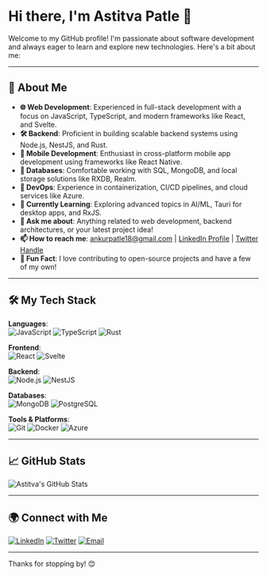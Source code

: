 # Hi there, I'm Astitva Patle 👋

Welcome to my GitHub profile! I'm passionate about software development and always eager to learn and explore new technologies. Here's a bit about me:

---

## 🚀 About Me

- **🌐 Web Development**: Experienced in full-stack development with a focus on JavaScript, TypeScript, and modern frameworks like React, and Svelte.
- **🛠️ Backend**: Proficient in building scalable backend systems using Node.js, NestJS, and Rust.
- **📱 Mobile Development**: Enthusiast in cross-platform mobile app development using frameworks like React Native.
- **💾 Databases**: Comfortable working with SQL, MongoDB, and local storage solutions like RXDB, Realm.
- **🔧 DevOps**: Experience in containerization, CI/CD pipelines, and cloud services like Azure.
- **🌱 Currently Learning**: Exploring advanced topics in AI/ML, Tauri for desktop apps, and RxJS.
- **💬 Ask me about**: Anything related to web development, backend architectures, or your latest project idea!
- **📫 How to reach me**: [ankurpatle18@gmail.com](mailto:ankurpatle18@gmail.com) | [LinkedIn Profile](https://www.linkedin.com/in/astitvapatle/) | [Twitter Handle](https://x.com/AstitvaPatle)
- **🌟 Fun Fact**: I love contributing to open-source projects and have a few of my own!

---

## 🛠️ My Tech Stack

**Languages**:  
![JavaScript](https://img.shields.io/badge/-JavaScript-F7DF1E?style=flat-square&logo=javascript&logoColor=black) ![TypeScript](https://img.shields.io/badge/-TypeScript-007ACC?style=flat-square&logo=typescript&logoColor=white) ![Rust](https://img.shields.io/badge/-Rust-000000?style=flat-square&logo=rust&logoColor=white)

**Frontend**:  
![React](https://img.shields.io/badge/-React-61DAFB?style=flat-square&logo=react&logoColor=black) ![Svelte](https://img.shields.io/badge/-Svelte-FF3E00?style=flat-square&logo=svelte&logoColor=white)

**Backend**:  
![Node.js](https://img.shields.io/badge/-Node.js-339933?style=flat-square&logo=node.js&logoColor=white) ![NestJS](https://img.shields.io/badge/-NestJS-E0234E?style=flat-square&logo=nestjs&logoColor=white)

**Databases**:  
![MongoDB](https://img.shields.io/badge/-MongoDB-47A248?style=flat-square&logo=mongodb&logoColor=white) ![PostgreSQL](https://img.shields.io/badge/-PostgreSQL-336791?style=flat-square&logo=postgresql&logoColor=white)

**Tools & Platforms**:  
![Git](https://img.shields.io/badge/-Git-F05032?style=flat-square&logo=git&logoColor=white) ![Docker](https://img.shields.io/badge/-Docker-2496ED?style=flat-square&logo=docker&logoColor=white) ![Azure](https://img.shields.io/badge/-Azure-0078D4?style=flat-square&logo=microsoft-azure&logoColor=white)

---

## 📈 GitHub Stats

![Astitva's GitHub Stats](https://github-readme-stats.vercel.app/api?username=Astitva877&show_icons=true&theme=radical)

---

## 🌍 Connect with Me

[![LinkedIn](https://img.shields.io/badge/-LinkedIn-0A66C2?style=flat-square&logo=linkedin&logoColor=white)]([https://www.linkedin.com/in/your-linkedin-username](https://www.linkedin.com/in/astitvapatle/)) [![Twitter](https://img.shields.io/badge/-Twitter-1DA1F2?style=flat-square&logo=twitter&logoColor=white)]([https://twitter.com/your-twitter-handle](https://x.com/AstitvaPatle)) [![Email](https://img.shields.io/badge/-Email-D14836?style=flat-square&logo=gmail&logoColor=white)](mailto:ankurpatle18@gmail.com)

---

Thanks for stopping by! 😊
